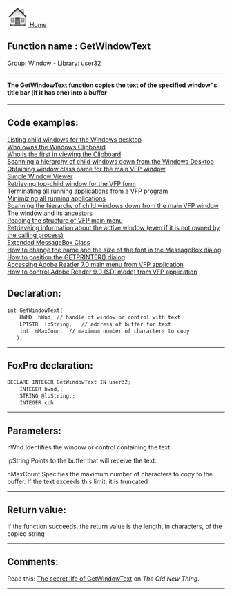 [<img src="../../images/home.png"> Home ](https://github.com/VFPX/Win32API)  

## Function name : GetWindowText
Group: [Window](../../functions_group.md#Window)  -  Library: [user32](../../libraries.md#user32)  
***  


#### The GetWindowText function copies the text of the specified window"s title bar (if it has one) into a buffer
***  


## Code examples:
[Listing child windows for the Windows desktop](../../samples/sample_027.md)  
[Who owns the Windows Clipboard](../../samples/sample_029.md)  
[Who is the first in viewing the Clipboard](../../samples/sample_030.md)  
[Scanning a hierarchy of child windows down from the Windows Desktop](../../samples/sample_045.md)  
[Obtaining window class name for the main VFP window](../../samples/sample_049.md)  
[Simple Window Viewer](../../samples/sample_057.md)  
[Retrieving top-child window for the VFP form](../../samples/sample_209.md)  
[Terminating all running applications from a VFP program](../../samples/sample_243.md)  
[Minimizing all running applications](../../samples/sample_244.md)  
[Scanning the hierarchy of child windows down from the main VFP window](../../samples/sample_261.md)  
[The window and its ancestors](../../samples/sample_266.md)  
[Reading the structure of VFP main menu](../../samples/sample_337.md)  
[Retrieveing information about the active window (even if it is not owned by the calling process)](../../samples/sample_371.md)  
[Extended MessageBox Class](../../samples/sample_418.md)  
[How to change the name and the size of the font in the MessageBox dialog](../../samples/sample_434.md)  
[How to position the GETPRINTER() dialog](../../samples/sample_482.md)  
[Accessing Adobe Reader 7.0 main menu from VFP application](../../samples/sample_495.md)  
[How to control Adobe Reader 9.0 (SDI mode) from VFP application](../../samples/sample_550.md)  

## Declaration:
```foxpro  
int GetWindowText(
    HWND  hWnd,	// handle of window or control with text
    LPTSTR  lpString,	// address of buffer for text
    int  nMaxCount 	// maximum number of characters to copy
   );  
```  
***  


## FoxPro declaration:
```foxpro  
DECLARE INTEGER GetWindowText IN user32;
	INTEGER hwnd,;
	STRING @lpString,;
	INTEGER cch  
```  
***  


## Parameters:
hWnd
Identifies the window or control containing the text. 

lpString
Points to the buffer that will receive the text. 

nMaxCount
Specifies the maximum number of characters to copy to the buffer. If the text exceeds this limit, it is truncated  
***  


## Return value:
If the function succeeds, the return value is the length, in characters, of the copied string  
***  


## Comments:
Read this: <a href="http://blogs.msdn.com/oldnewthing/archive/2003/08/21/54675.aspx">The secret life of GetWindowText</a> on <Em>The Old New Thing</Em>.  
  
***  

